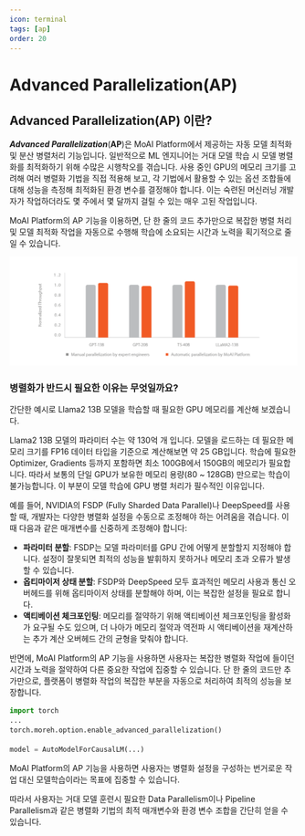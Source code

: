 ```yaml
---
icon: terminal
tags: [ap]
order: 20
---
```


# Advanced Parallelization(AP)

## Advanced Parallelization(AP) 이란?

***Advanced Parallelization***(**AP**)은 MoAI Platform에서 제공하는 자동 모델 최적화 및 분산 병렬처리 기능입니다. 일반적으로 ML 엔지니어는 거대 모델 학습 시 모델 병렬화를 최적화하기 위해 수많은 시행착오를 겪습니다. 사용 중인 GPU의 메모리 크기를 고려해 여러 병렬화 기법을 직접 적용해 보고, 각 기법에서 활용할 수 있는 옵션 조합들에 대해 성능을 측정해 최적화된 환경 변수를 결정해야 합니다. 이는 숙련된 머신러닝 개발자가 작업하더라도 몇 주에서 몇 달까지 걸릴 수 있는 매우 고된 작업입니다.

MoAI Platform의 AP 기능을 이용하면, 단 한 줄의 코드 추가만으로 복잡한 병렬 처리 및 모델 최적화 작업을 자동으로 수행해 학습에 소요되는 시간과 노력을 획기적으로 줄일 수 있습니다.

![학습 throughput: MoAI 플랫폼의 AP 기능 적용한 최적화 vs 숙련된 엔지니어의 한 달 간의 최적화 ](/overview/img_ov/ap_1.png)

### 병렬화가 반드시 필요한 이유는 무엇일까요?

간단한 예시로 Llama2 13B 모델을 학습할 때 필요한 GPU 메모리를 계산해 보겠습니다.

Llama2 13B 모델의 파라미터 수는 약 130억 개 입니다. 모델을 로드하는 데 필요한 메모리 크기를 FP16 데이터 타입을 기준으로 계산해보면 약 25 GB입니다. 학습에 필요한 Optimizer, Gradients 등까지 포함하면 최소 100GB에서 150GB의 메모리가 필요합니다.
따라서 보통의 단일 GPU가 보유한 메모리 용량(80 ~ 128GB) 만으로는 학습이 불가능합니다. 이 부분이 모델 학습에 GPU 병렬 처리가 필수적인 이유입니다. 

예를 들어, NVIDIA의 FSDP (Fully Sharded Data Parallel)나 DeepSpeed를 사용할 때, 개발자는 다양한 병렬화 설정을 수동으로 조정해야 하는 어려움을 겪습니다. 이 때 다음과 같은 매개변수를 신중하게 조정해야 합니다:

- **파라미터 분할**: FSDP는 모델 파라미터를 GPU 간에 어떻게 분할할지 지정해야 합니다. 설정이 잘못되면 최적의 성능을 발휘하지 못하거나 메모리 초과 오류가 발생할 수 있습니다.
- **옵티마이저 상태 분할**: FSDP와 DeepSpeed 모두 효과적인 메모리 사용과 통신 오버헤드를 위해 옵티마이저 상태를 분할해야 하며, 이는 복잡한 설정을 필요로 합니다.
- **액티베이션 체크포인팅**: 메모리를 절약하기 위해 액티베이션 체크포인팅을 활성화가 요구될 수도 있으며, 더 나아가 메모리 절약과 역전파 시 액티베이션을 재계산하는 추가 계산 오버헤드 간의 균형을 맞춰야 합니다.

반면에, MoAI Platform의 AP 기능을 사용하면 사용자는 복잡한 병렬화 작업에 들이던 시간과 노력을 절약하여 다른 중요한 작업에 집중할 수 있습니다. 단 한 줄의 코드만 추가만으로, 플랫폼이 병렬화 작업의 복잡한 부분을 자동으로 처리하여 최적의 성능을 보장합니다.

```python
import torch
...
torch.moreh.option.enable_advanced_parallelization()

model = AutoModelForCausalLM(...) 
```

MoAI Platform의 AP 기능을 사용하면 사용자는 병렬화 설정을 구성하는 번거로운 작업 대신 모델학습이라는 목표에 집중할 수 있습니다.

따라서 사용자는 거대 모델 훈련시 필요한 Data Parallelism이나 Pipeline Parallelism과 같은 병렬화 기법의 최적 매개변수와 환경 변수 조합을 간단히 얻을 수 있습니다.